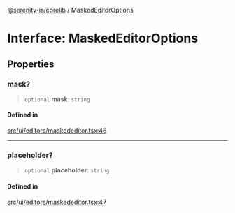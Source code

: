 [@serenity-is/corelib](../README.md) / MaskedEditorOptions

# Interface: MaskedEditorOptions

## Properties

### mask?

> `optional` **mask**: `string`

#### Defined in

[src/ui/editors/maskededitor.tsx:46](https://github.com/serenity-is/serenity/blob/master/packages/corelib/src/ui/editors/maskededitor.tsx#L46)

***

### placeholder?

> `optional` **placeholder**: `string`

#### Defined in

[src/ui/editors/maskededitor.tsx:47](https://github.com/serenity-is/serenity/blob/master/packages/corelib/src/ui/editors/maskededitor.tsx#L47)
